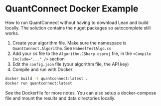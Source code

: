 # QuantConnect Docker Example

How to run QuantConnect without having to download Lean and build locally. The solution contains the nuget
packages so autocomplete still works.

1. Create your algorithm file. Make sure the namespace is `QuantConnect.Algorithm`. See `NabeelTestAlgo.cs`
2. Add your cs file to the `Algorithm.CSharp.csproj` file, in the `<Compile Include="..." />` section
3. Edit the `config.json` file (your algorithm file, the API key)
4. Compile and run with Docker:

```bash
docker build -t quantconnect:latest .
docker run quantconnect:latest
```

See the Dockerfile for more notes. You can also setup a docker-compose file and mount the results and data directories locally.
